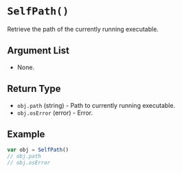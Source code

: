 # `SelfPath()`

Retrieve the path of the currently running executable.

## Argument List

 * None.

## Return Type

 * `obj.path` (string) - Path to currently running executable.
 * `obj.osError` (error) - Error.

## Example

```js
var obj = SelfPath()
// obj.path
// obj.osError
```
